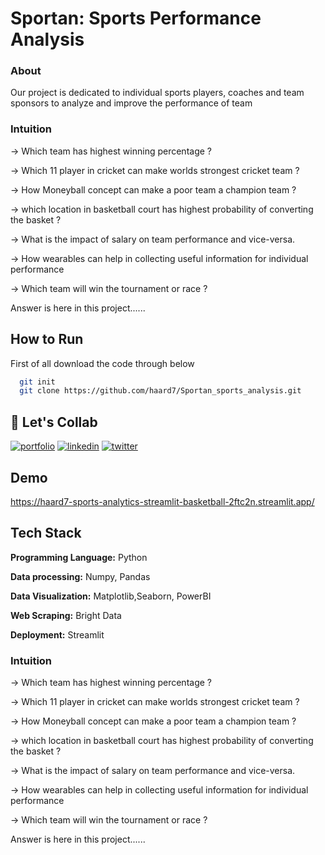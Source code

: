 
# Sportan: Sports Performance Analysis
### About
Our project is dedicated to individual sports players, coaches and team sponsors to analyze and improve the performance of team



### Intuition
&rarr; Which team has highest winning percentage ? 

&rarr; Which 11 player in cricket can make worlds strongest cricket team ?

&rarr; How Moneyball concept can make a poor team a champion team ?

&rarr; which location in basketball court has highest probability of converting the basket ?

&rarr; What is the impact of salary on team 
performance and vice-versa.

&rarr; How wearables can help in collecting useful information for individual performance

&rarr; Which team will win the tournament or race ?

Answer is here in this project......

## How to Run

First of all download the code through below

```bash
  git init
  git clone https://github.com/haard7/Sportan_sports_analysis.git
```

    
## 🔗 Let's Collab
[![portfolio](https://img.shields.io/badge/my_portfolio-000?style=for-the-badge&logo=ko-fi&logoColor=white)](https://www.linkedin.com/in/haard-patel-73b001196/)
[![linkedin](https://img.shields.io/badge/linkedin-0A66C2?style=for-the-badge&logo=linkedin&logoColor=white)](https://www.linkedin.com/in/haard-patel-73b001196/)
[![twitter](https://img.shields.io/badge/twitter-1DA1F2?style=for-the-badge&logo=twitter&logoColor=white)](https://twitter.com/HaardPatel6)


## Demo

https://haard7-sports-analytics-streamlit-basketball-2ftc2n.streamlit.app/


## Tech Stack
**Programming Language:** Python

**Data processing:** Numpy, Pandas

**Data Visualization:** Matplotlib,Seaborn, PowerBI

**Web Scraping:** Bright Data

**Deployment:** Streamlit





### Intuition
&rarr; Which team has highest winning percentage ? 

&rarr; Which 11 player in cricket can make worlds strongest cricket team ?

&rarr; How Moneyball concept can make a poor team a champion team ?

&rarr; which location in basketball court has highest probability of converting the basket ?

&rarr; What is the impact of salary on team 
performance and vice-versa.

&rarr; How wearables can help in collecting useful information for individual performance

&rarr; Which team will win the tournament or race ?

Answer is here in this project......
